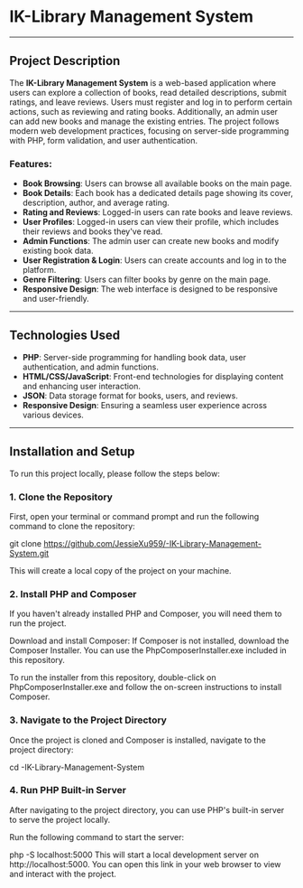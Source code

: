 # IK-Library Management System
---
## Project Description

The **IK-Library Management System** is a web-based application where users can explore a collection of books, read detailed descriptions, submit ratings, and leave reviews. Users must register and log in to perform certain actions, such as reviewing and rating books. Additionally, an admin user can add new books and manage the existing entries. The project follows modern web development practices, focusing on server-side programming with PHP, form validation, and user authentication.

### Features:
- **Book Browsing**: Users can browse all available books on the main page.
- **Book Details**: Each book has a dedicated details page showing its cover, description, author, and average rating.
- **Rating and Reviews**: Logged-in users can rate books and leave reviews.
- **User Profiles**: Logged-in users can view their profile, which includes their reviews and books they've read.
- **Admin Functions**: The admin user can create new books and modify existing book data.
- **User Registration & Login**: Users can create accounts and log in to the platform.
- **Genre Filtering**: Users can filter books by genre on the main page.
- **Responsive Design**: The web interface is designed to be responsive and user-friendly.

---

## Technologies Used
- **PHP**: Server-side programming for handling book data, user authentication, and admin functions.
- **HTML/CSS/JavaScript**: Front-end technologies for displaying content and enhancing user interaction.
- **JSON**: Data storage format for books, users, and reviews.
- **Responsive Design**: Ensuring a seamless user experience across various devices.

---

## Installation and Setup

To run this project locally, please follow the steps below:

### 1. **Clone the Repository**

First, open your terminal or command prompt and run the following command to clone the repository:

git clone https://github.com/JessieXu959/-IK-Library-Management-System.git

This will create a local copy of the project on your machine.

### 2. **Install PHP and Composer**
If you haven't already installed PHP and Composer, you will need them to run the project.

Download and install Composer:
If Composer is not installed, download the Composer Installer. You can use the PhpComposerInstaller.exe included in this repository.

To run the installer from this repository, double-click on PhpComposerInstaller.exe and follow the on-screen instructions to install Composer.

### 3. **Navigate to the Project Directory**
Once the project is cloned and Composer is installed, navigate to the project directory:

cd -IK-Library-Management-System

### 4. **Run PHP Built-in Server**
After navigating to the project directory, you can use PHP's built-in server to serve the project locally.

Run the following command to start the server:

php -S localhost:5000
This will start a local development server on http://localhost:5000. You can open this link in your web browser to view and interact with the project.


